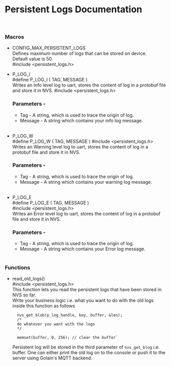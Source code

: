 

# Persistent Logs Documentation  
&nbsp;
  
### Macros
  
- CONFIG_MAX_PERSISTENT_LOGS  
    Defines maximum number of logs that can be stored on device.  
    Default value is 50.  
   #include <persistent_logs.h>
  
- P_LOG_I  
  #define P_LOG_I ( TAG, MESSAGE )  
  Writes an Info level log to uart, stores the content of log in a protobuf file and store it in NVS.
  #include <persistent_logs.h>  
  ### Parameters - 
  - Tag - A string, which is used to trace the origin of log.   
  - Message - A string which contains your info log message.  
  &nbsp;
- P_LOG_W  
  #define P_LOG_W ( TAG, MESSAGE ) 
  #include <persistent_logs.h>  
  Writes an Warning level log to uart, stores the content of log in a protobuf file and store it in NVS.
  ### Parameters - 
  - Tag - A string, which is used to trace the origin of log.   
  - Message - A string which contains your warning log message.  
  &nbsp;
- P_LOG_E  
  #define P_LOG_E ( TAG, MESSAGE )  
  #include <persistent_logs.h>  
  Writes an Error level log to uart, stores the content of log in a protobuf file and store it in NVS.
  ### Parameters - 
  - Tag - A string, which is used to trace the origin of log.   
  - Message - A string which contains your Error log message.  
  &nbsp;

### Functions  

- read_old_logs()  
    #include <persistent_logs.h>  
    This function lets you read the persistent logs that have been stored in NVS so far.  
    Write your business logic i.e. what you want to do with the old logs inside this function as follows  
            

        nvs_get_blob(p_log_handle, key, buffer, &len);
        /*
        do whatever you want with the logs
        */

        memset(buffer, 0, 256); // clear the buffer`
    
    Persistent log will be stored in the third parameter of `nvs_get_blog` i.e. buffer. One can either print the old log on to the console or push it to the server using Golain's MQTT backend.


